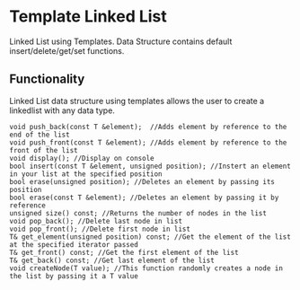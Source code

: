 # Template Linked List
Linked List using Templates. Data Structure contains default insert/delete/get/set functions.

## Functionality
Linked List data structure using templates allows the user to create a linkedlist with any data type.


	void push_back(const T &element);  //Adds element by reference to the end of the list
	void push_front(const T &element); //Adds element by reference to the front of the list
	void display(); //Display on console
	bool insert(const T &element, unsigned position); //Instert an element in your list at the specified position
	bool erase(unsigned position); //Deletes an element by passing its position
	bool erase(const T &element); //Deletes an element by passing it by reference
	unsigned size() const; //Returns the number of nodes in the list
	void pop_back(); //Delete last node in list
	void pop_front(); //Delete first node in list
	T& get_element(unsigned position) const; //Get the element of the list at the specified iterator passed
	T& get_front() const; //Get the first element of the list
	T& get_back() const; //Get last element of the list
	void createNode(T value); //This function randomly creates a node in the list by passing it a T value

